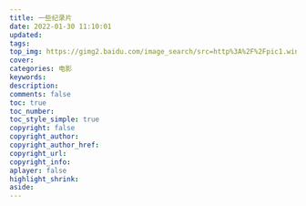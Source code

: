 ```yaml
---
title: 一些纪录片
date: 2022-01-30 11:10:01
updated:
tags: 
top_img: https://gimg2.baidu.com/image_search/src=http%3A%2F%2Fpic1.win4000.com%2Fwallpaper%2F2019-12-30%2F5e09a5c1d17b5.jpg&refer=http%3A%2F%2Fpic1.win4000.com&app=2002&size=f9999,10000&q=a80&n=0&g=0n&fmt=jpeg?sec=1646137990&t=08d269537388d58f02a1787a641a18e8
cover: 
categories: 电影
keywords:
description:
comments: false
toc: true
toc_number:
toc_style_simple: true
copyright: false
copyright_author:
copyright_author_href:
copyright_url:
copyright_info:
aplayer: false
highlight_shrink:
aside:
---
```



